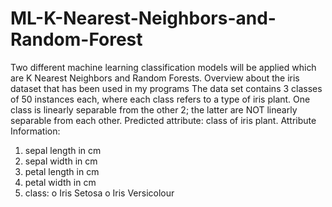 # ML-K-Nearest-Neighbors-and-Random-Forest
Two different machine learning classification models will be applied which are K Nearest Neighbors and Random Forests.
 Overview about the iris dataset that has been used in my programs
The data set contains 3 classes of 50 instances each, where each class refers to a type of iris plant.
One class is linearly separable from the other 2; the latter are NOT linearly separable from each other. Predicted attribute: class of iris plant.
Attribute Information:
1. sepal length in cm
2. sepal width in cm
3. petal length in cm
4. petal width in cm
5. class:
o Iris Setosa
o Iris Versicolour
